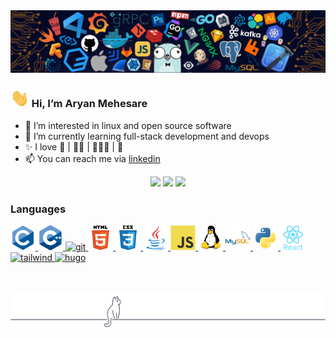 <img src="assets/header.png"/>

### <img src="assets/Hi.gif" width="30"> Hi, I’m Aryan Mehesare

- 👀 I’m interested in linux and open source software
- 🌱 I’m currently learning full-stack development and devops
- ✨ I love 🥋 | 🏊‍♂️ | 🚴🏽‍♂️ | 📸
- 📫 You can reach me via [linkedin](https://www.linkedin.com/in/aryanmehesare/)

<p align="center">
    <!-- <img alt="Mortal22Soul's Github Stats" src="https://github-readme-stats.vercel.app/api?username=Mortal22Soul&show_icons=true&hide_border=true&count_private=true&bg_color=161320&text_color=D9E0EE&icon_color=DDB6F2&title_color=96CDFB&locale=en" />
    <img alt="Mortal22Soul's Top Langs" src="https://github-readme-stats.vercel.app/api/top-langs/?username=Mortal22Soul&layout=compact&hide_border=true&bg_color=161320&text_color=D9E0EE&icon_color=DDB6F2&title_color=96CDFB&locale=en" /> -->

<img src="http://github-profile-summary-cards.vercel.app/api/cards/profile-details?username=mortal22soul&theme=dracula" />

<img src="http://github-profile-summary-cards.vercel.app/api/cards/stats?username=mortal22soul&theme=dracula" />
<img src="http://github-profile-summary-cards.vercel.app/api/cards/repos-per-language?username=mortal22soul&theme=dracula" />

</p>

<!-- <p><img src="https://github-readme-streak-stats.herokuapp.com/?user=mortal22soul&theme=dracula&hide_border=true" alt="mortal22soul" /></p> -->

### Languages
<p align="left"> <a href="https://www.cprogramming.com/" target="_blank" rel="noreferrer"> <img src="https://raw.githubusercontent.com/devicons/devicon/master/icons/c/c-original.svg" alt="c" width="40" height="40"/> </a> <a href="https://www.learncpp.com/" target="_blank" rel="noreferrer"> <img src="https://raw.githubusercontent.com/devicons/devicon/master/icons/cplusplus/cplusplus-original.svg" alt="cplusplus" width="40" height="40"/> </a> <a href="https://git-scm.com/" target="_blank" rel="noreferrer"> <img src="https://www.vectorlogo.zone/logos/git-scm/git-scm-icon.svg" alt="git" width="40" height="40"/> </a> <a href="https://www.w3.org/html/" target="_blank" rel="noreferrer"> <img src="https://raw.githubusercontent.com/devicons/devicon/master/icons/html5/html5-original-wordmark.svg" alt="html5" width="40" height="40"/> </a> <a href="https://www.w3schools.com/css/" target="_blank" rel="noreferrer"> <img src="https://raw.githubusercontent.com/devicons/devicon/master/icons/css3/css3-original-wordmark.svg" alt="css3" width="40" height="40"/> </a> <a href="https://www.java.com" target="_blank" rel="noreferrer"> <img src="https://raw.githubusercontent.com/devicons/devicon/master/icons/java/java-original.svg" alt="java" width="40" height="40"/> </a> <a href="https://developer.mozilla.org/en-US/docs/Web/JavaScript" target="_blank" rel="noreferrer"> <img src="https://raw.githubusercontent.com/devicons/devicon/master/icons/javascript/javascript-original.svg" alt="javascript" width="40" height="40"/> </a> <a href="https://www.linux.org/" target="_blank" rel="noreferrer"> <img src="https://raw.githubusercontent.com/devicons/devicon/master/icons/linux/linux-original.svg" alt="linux" width="40" height="40"/> </a> <a href="https://www.mysql.com/" target="_blank" rel="noreferrer"> <img src="https://raw.githubusercontent.com/devicons/devicon/master/icons/mysql/mysql-original-wordmark.svg" alt="mysql" width="40" height="40"/> </a> <a href="https://www.python.org" target="_blank" rel="noreferrer"> <img src="https://raw.githubusercontent.com/devicons/devicon/master/icons/python/python-original.svg" alt="python" width="40" height="40"/> </a> <a href="https://reactjs.org/" target="_blank" rel="noreferrer"> <img src="https://raw.githubusercontent.com/devicons/devicon/master/icons/react/react-original-wordmark.svg" alt="react" width="40" height="40"/> </a> <a href="https://tailwindcss.com/" target="_blank" rel="noreferrer"> <img src="https://www.vectorlogo.zone/logos/tailwindcss/tailwindcss-icon.svg" alt="tailwind" width="40" height="40"/> </a> <!-- <a href="https://www.mongodb.com/" target="_blank" rel="noreferrer"> <img src="https://raw.githubusercontent.com/devicons/devicon/master/icons/mongodb/mongodb-original-wordmark.svg" alt="mongodb" width="40" height="40"/> </a> --> <a href="https://gohugo.io/" target="_blank" rel="noreferrer"> <img src="https://api.iconify.design/logos-hugo.svg" alt="hugo" width="40" height="40"/> </a> </p>

<!---
Mortal22Soul/Mortal22Soul is a ✨ special ✨ repository because its `README.md` (this file) appears on your GitHub profile.
You can click the Preview link to take a look at your changes.
--->

<br>

<p align="center">
   <img src="assets/gray0_ctp_on_line.png"/>
</p>
